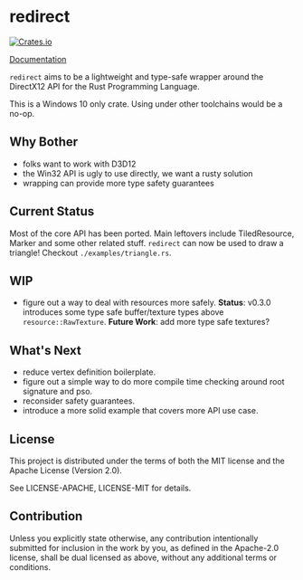 # redirect

[![Crates.io](https://img.shields.io/crates/v/redirect.svg)](https://crates.io/crates/redirect)

[Documentation](https://daseinphaos.github.io/doc/redirect/)

`redirect` aims to be a lightweight and type-safe wrapper around the DirectX12 API for the Rust Programming Language.

This is a Windows 10 only crate. Using under other toolchains would be a no-op.

## Why Bother

- folks want to work with D3D12
- the Win32 API is ugly to use directly, we want a rusty solution
- wrapping can provide more type safety guarantees

## Current Status

Most of the core API has been ported. Main leftovers include TiledResource, Marker and some other related stuff.
`redirect` can now be used to draw a triangle! Checkout `./examples/triangle.rs`.

## WIP

- figure out a way to deal with resources more safely.
  **Status**: v0.3.0 introduces some type safe buffer/texture types above `resource::RawTexture`.
  **Future Work**: add more type safe textures?

## What's Next

- reduce vertex definition boilerplate.
- figure out a simple way to do more compile time checking around root signature and pso.
- reconsider safety guarantees.
- introduce a more solid example that covers more API use case.

## License

This project is distributed under the terms of both the MIT license and the Apache License (Version 2.0).

See LICENSE-APACHE, LICENSE-MIT for details.

## Contribution

Unless you explicitly state otherwise, any contribution intentionally submitted for inclusion in the work by you, as defined in the Apache-2.0 license, shall be dual licensed as above, without any additional terms or conditions.
